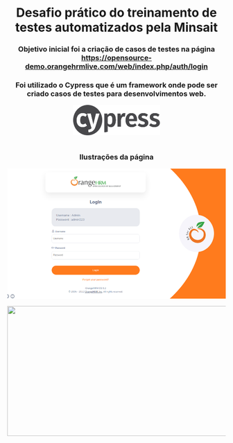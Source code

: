 <div align="center">
  
# Desafio prático do treinamento de testes automatizados pela Minsait
  
</div>

<div align="center">

### Objetivo inicial foi a criação de casos de testes na página https://opensource-demo.orangehrmlive.com/web/index.php/auth/login 
  
### Foi utilizado o Cypress que é um framework onde pode ser criado casos de testes para desenvolvimentos web.

 <img align="center" height="70" width="200" src="/logo-cypress.png">

</div>

<div align="center"><br>

### Ilustrações da página  

  <img align="center" height="300" width="800" src="/imagem1.png">
</div>

<div align="center"><br>


  <img align="center" height="300" width="800" src="/image2.png">
</div>
  
</div>